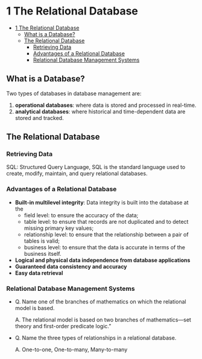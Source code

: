 # 1 The Relational Database

- [1 The Relational Database](#1-the-relational-database)
  - [What is a Database?](#what-is-a-database)
  - [The Relational Database](#the-relational-database)
    - [Retrieving Data](#retrieving-data)
    - [Advantages of a Relational Database](#advantages-of-a-relational-database)
    - [Relational Database Management Systems](#relational-database-management-systems)

## What is a Database?

Two types of databases in database management are:

1. **operational databases**: where data is stored and processed in real-time.
2. **analytical databases**: where historical and time-dependent data are stored
   and tracked.

## The Relational Database

### Retrieving Data

SQL: Structured Query Language, SQL is the standard language used to create,
modify, maintain, and query relational databases.

### Advantages of a Relational Database

- **Built-in multilevel integrity**: Data integrity is built into the database
  at the
  - field level: to ensure the accuracy of the data;
  - table level: to ensure that records are not duplicated and to detect
    missing primary key values;
  - relationship level: to ensure that the relationship between a pair of
    tables is valid;
  - business level: to ensure that the data is accurate in terms of the
    business itself.
- **Logical and physical data independence from database applications**
- **Guaranteed data consistency and accuracy**
- **Easy data retrieval**

### Relational Database Management Systems

- Q. Name one of the branches of mathematics on which the relational model is
  based.

    A. The relational model is based on two branches of mathematics—set theory
    and first-order predicate logic.”

- Q. Name the three types of relationships in a relational database.

    A. One-to-one, One-to-many, Many-to-many
